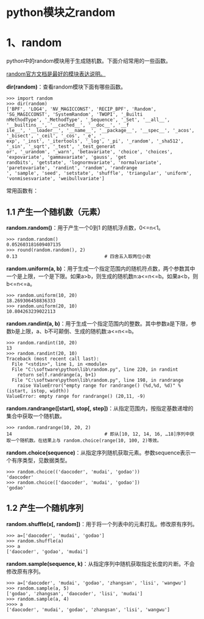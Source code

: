 # python模块之random

# 1、random

python中的random模块用于生成随机数。下面介绍常用的一些函数。

[random官方文档是最好的模块表达说明。](https://docs.python.org/3.6/library/random.html)


**dir(random)**：查看random模块下面有哪些函数。

	>>> import random
	>>> dir(random)
	['BPF', 'LOG4', 'NV_MAGICCONST', 'RECIP_BPF', 'Random', 'SG_MAGICCONST', 'SystemRandom', 'TWOPI', '_Builti
	nMethodType', '_MethodType', '_Sequence', '_Set', '__all__', '__builtins__', '__cached__', '__doc__', '__f
	ile__', '__loader__', '__name__', '__package__', '__spec__', '_acos', '_bisect', '_ceil', '_cos', '_e', '_
	exp', '_inst', '_itertools', '_log', '_pi', '_random', '_sha512', '_sin', '_sqrt', '_test', '_test_generat
	or', '_urandom', '_warn', 'betavariate', 'choice', 'choices', 'expovariate', 'gammavariate', 'gauss', 'get
	randbits', 'getstate', 'lognormvariate', 'normalvariate', 'paretovariate', 'randint', 'random', 'randrange
	', 'sample', 'seed', 'setstate', 'shuffle', 'triangular', 'uniform', 'vonmisesvariate', 'weibullvariate']

常用函数有：

## 1.1 产生一个随机数（元素）

**random.random()**：用于产生一个0到1 的随机浮点数，0<=n<1。

	>>> random.random()
	0.052603181609407135				
	>>> round(random.random(), 2)
	0.13								# 四舍五入取两位小数

**random.uniform(a, b)**：用于生成一个指定范围内的随机符点数，两个参数其中一个是上限，一个是下限。如果a>b，则生成的随机数n:a<=n<=b。如果a<b，则 b<=n<=a。

	>>> random.uniform(10, 20)
	18.269306458836333
	>>> random.uniform(20, 10)
	10.804263239022113

**random.randint(a, b)**：用于生成一个指定范围内的整数。其中参数a是下限，参数b是上限，a、b不可颠倒、生成的随机数:a<=n<=b。

	>>> random.randint(10, 20)
	13
	>>> random.randint(20, 10)
	Traceback (most recent call last):
	  File "<stdin>", line 1, in <module>
	  File "C:\software\python\lib\random.py", line 220, in randint
	    return self.randrange(a, b+1)
	  File "C:\software\python\lib\random.py", line 198, in randrange
	    raise ValueError("empty range for randrange() (%d,%d, %d)" % (istart, istop, width))
	ValueError: empty range for randrange() (20,11, -9)

**random.randrange([start], stop[, step])**：从指定范围内，按指定基数递增的集合中获取一个随机数。

	>>> random.randrange(10, 20, 2)
	14									# 即从[10, 12, 14, 16, …18]序列中获取一个随机数。在结果上与 random.choice(range(10, 100, 2)等效。

**random.choice(sequence)**：从指定序列随机获取元素。参数sequence表示一个有序类型，见数据类型。

	>>> random.choice(('daocoder', 'mudai', 'godao'))
	'daocoder'
	>>> random.choice(['daocoder', 'mudai', 'godao'])
	'godao'


## 1.2 产生一个随机序列

**random.shuffle(x[, random])**：用于将一个列表中的元素打乱。修改原有序列。

	>>> a=['daocoder', 'mudai', 'godao']
	>>> random.shuffle(a)
	>>> a
	['daocoder', 'godao', 'mudai']

**random.sample(sequence, k)**：从指定序列中随机获取指定长度的片断。不会修改原有序列。

	>>> a=['daocoder', 'mudai', 'godao', 'zhangsan', 'lisi', 'wangwu']
	>>> random.sample(a, 5)
	['godao', 'zhangsan', 'daocoder', 'lisi', 'mudai']
	>>> random.sample(a, 4)
	>>>> a
	['daocoder', 'mudai', 'godao', 'zhangsan', 'lisi', 'wangwu']